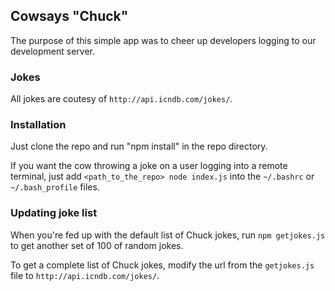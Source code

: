 ## Cowsays "Chuck"

The purpose of this simple app was to cheer up developers logging to our development server.

### Jokes

All jokes are coutesy of `http://api.icndb.com/jokes/`.

### Installation

Just clone the repo and run "npm install" in the repo directory.

If you want the cow throwing a joke on a user logging into a remote terminal, just add `<path_to_the_repo> node index.js` into the `~/.bashrc` or `~/.bash_profile` files.

### Updating joke list

When you're fed up with the default list of Chuck jokes, run `npm getjokes.js` to get another set of 100 of random jokes. 

To get a complete list of Chuck jokes, modify the url from the `getjokes.js` file to `http://api.icndb.com/jokes/`.
